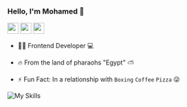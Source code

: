 ### Hello, I'm Mohamed 👋

[<img src="https://img.shields.io/badge/Portfolio-24243e?logo=about.me" height="25"/>](https://www.codedmohamed.com)
[<img src="https://img.shields.io/badge/Gmail-24243e?logo=gmail" height="25"/>](mailto:codedmohamed@gmail.com)
[<img src="https://img.shields.io/badge/LinkedIn-24243e?logo=linkedin&logoColor=0077B5" height="25"/>](https://www.linkedin.com/in/codedmohamed)

- 👨‍💻 Frontend Developer 💻

- 🔥 From the land of pharaohs "Egypt" ⛅

- ⚡ Fun Fact: In a relationship with `Boxing` `Coffee` `Pizza` 😜

![My Skills](https://skillicons.dev/icons?i=html)
